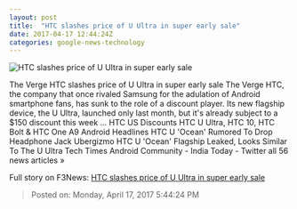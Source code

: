 ```yaml
---
layout: post
title:  "HTC slashes price of U Ultra in super early sale"
date: 2017-04-17 12:44:24Z
categories: google-news-technology
---
```


![HTC slashes price of U Ultra in super early sale](https://cdn0.vox-cdn.com/thumbor/caK5C0MJgd9VFcXSzM56RgMvwOI=/0x0:2040x1148/1600x900/cdn0.vox-cdn.com/uploads/chorus_image/image/54291467/akrales_170403_1548_0166.0.0.jpg)

The Verge HTC slashes price of U Ultra in super early sale The Verge HTC, the company that once rivaled Samsung for the adulation of Android smartphone fans, has sunk to the role of a discount player. Its new flagship device, the U Ultra, launched only last month, but it's already subject to a $150 discount this week ... HTC US Discounts HTC U Ultra, HTC 10, HTC Bolt & HTC One A9 Android Headlines HTC U 'Ocean' Rumored To Drop Headphone Jack Ubergizmo HTC U 'Ocean' Flagship Leaked, Looks Similar To The U Ultra Tech Times Android Community - India Today - Twitter all 56 news articles »


Full story on F3News: [HTC slashes price of U Ultra in super early sale](http://www.f3nws.com/n/DXWB3C)

> Posted on: Monday, April 17, 2017 5:44:24 PM
